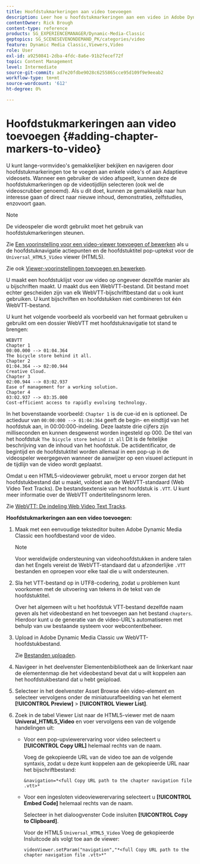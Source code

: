 ```yaml
---
title: Hoofdstukmarkeringen aan video toevoegen
description: Leer hoe u hoofdstukmarkeringen aan een video in Adobe Dynamic Media Classic kunt toevoegen.
contentOwner: Rick Brough
content-type: reference
products: SG_EXPERIENCEMANAGER/Dynamic-Media-Classic
geptopics: SG_SCENESEVENONDEMAND_PK/categories/video
feature: Dynamic Media Classic,Viewers,Video
role: User
exl-id: a9250841-2dba-4fdc-8a6e-91b2fecef72f
topic: Content Management
level: Intermediate
source-git-commit: ad7e20fdbe9028c6255865cce95d109f9e9eeab2
workflow-type: tm+mt
source-wordcount: '612'
ht-degree: 0%

---
```


# Hoofdstukmarkeringen aan video toevoegen {#adding-chapter-markers-to-video}

U kunt lange-vormvideo&#39;s gemakkelijker bekijken en navigeren door hoofdstukmarkeringen toe te voegen aan enkele video&#39;s of aan Adaptieve videosets. Wanneer een gebruiker de video afspeelt, kunnen deze de hoofdstukmarkeringen op de videotijdlijn selecteren (ook wel de videoscrubber genoemd). Als u dit doet, kunnen ze gemakkelijk naar hun interesse gaan of direct naar nieuwe inhoud, demonstraties, zelfstudies, enzovoort gaan.

>[!NOTE]
>
>De videospeler die wordt gebruikt moet het gebruik van hoofdstukmarkeringen steunen.

Zie [Een voorinstelling voor een video-viewer toevoegen of bewerken](previewing-videos-video-viewer.md#adding_or_editing_a_video_viewer_preset) als u de hoofdstuknavigatie actiepunten en de hoofdstuktitel pop-uptekst voor de `Universal_HTML5_Video` viewer (HTML5).

Zie ook [Viewer-voorinstellingen toevoegen en bewerken](application-setup.md#adding_and_editing_viewer_presets).

U maakt een hoofdstuklijst voor uw video op ongeveer dezelfde manier als u bijschriften maakt. U maakt dus een WebVTT-bestand. Dit bestand moet echter gescheiden zijn van elk WebVTT-bijschriftbestand dat u ook kunt gebruiken. U kunt bijschriften en hoofdstukken niet combineren tot één WebVTT-bestand.

U kunt het volgende voorbeeld als voorbeeld van het formaat gebruiken u gebruikt om een dossier WebVTT met hoofdstuknavigatie tot stand te brengen:

```as3
WEBVTT 
Chapter 1 
00:00.000 --> 01:04.364 
The bicycle store behind it all. 
Chapter 2 
01:04.364 --> 02:00.944 
Creative Cloud. 
Chapter 3 
02:00.944 --> 03:02.937 
Ease of management for a working solution. 
Chapter 4 
03:02.937 --> 03:35.000 
Cost-efficient access to rapidly evolving technology.
```

In het bovenstaande voorbeeld: `Chapter 1` is de cue-id en is optioneel. De actieduur van `00:00:000 --> 01:04:364` geeft de begin- en eindtijd van het hoofdstuk aan, in 00:00:000-indeling. Deze laatste drie cijfers zijn milliseconden en kunnen desgewenst worden ingesteld op 000. De titel van het hoofdstuk `The bicycle store behind it all` Dit is de feitelijke beschrijving van de inhoud van het hoofdstuk. De actidentificator, de begintijd en de hoofdstuktitel worden allemaal in een pop-up in de videospeler weergegeven wanneer de aanwijzer op een visueel actiepunt in de tijdlijn van de video wordt geplaatst.

Omdat u een HTML5-videoviewer gebruikt, moet u ervoor zorgen dat het hoofdstukbestand dat u maakt, voldoet aan de WebVTT-standaard (Web Video Text Tracks). De bestandsextensie van het hoofdstuk is `.VTT`. U kunt meer informatie over de WebVTT ondertitelingsnorm leren.

Zie [WebVTT: De indeling Web Video Text Tracks](https://w3c.github.io/webvtt/).

**Hoofdstukmarkeringen aan een video toevoegen:**

1. Maak met een eenvoudige teksteditor buiten Adobe Dynamic Media Classic een hoofdbestand voor de video.

   >[!NOTE]
   >
   >Voor wereldwijde ondersteuning van videohoofdstukken in andere talen dan het Engels vereist de WebVTT-standaard dat u afzonderlijke `.VTT` bestanden en oproepen voor elke taal die u wilt ondersteunen.

1. Sla het VTT-bestand op in UTF8-codering, zodat u problemen kunt voorkomen met de uitvoering van tekens in de tekst van de hoofdstuktitel.

   Over het algemeen wilt u het hoofdstuk VTT-bestand dezelfde naam geven als het videobestand en het toevoegen aan het bestand `chapters`. Hierdoor kunt u de generatie van de video-URL&#39;s automatiseren met behulp van uw bestaande systeem voor webcontentbeheer.

1. Upload in Adobe Dynamic Media Classic uw WebVTT-hoofdstukbestand.

   Zie [Bestanden uploaden](uploading-files.md#uploading_files).

1. Navigeer in het deelvenster Elementenbibliotheek aan de linkerkant naar de elementenmap die het videobestand bevat dat u wilt koppelen aan het hoofdstukbestand dat u hebt geüpload.
1. Selecteer in het deelvenster Asset Browse één video-element en selecteer vervolgens onder de miniatuurafbeelding van het element **[!UICONTROL Preview]** > **[!UICONTROL Viewer List]**.
1. Zoek in de tabel Viewer List naar de HTML5-viewer met de naam **Univeral_HTML5_Video** en voer vervolgens een van de volgende handelingen uit:

   * Voor een pop-upviewerervaring voor video selecteert u **[!UICONTROL Copy URL]** helemaal rechts van de naam.

     Voeg de gekopieerde URL van de video toe aan de volgende syntaxis, zodat u deze kunt koppelen aan de gekopieerde URL naar het bijschriftbestand:

     `&navigation=*<full Copy URL path to the chapter navigation file .vtt>*`

   * Voor een ingesloten videoviewerervaring selecteert u **[!UICONTROL Embed Code]** helemaal rechts van de naam.

     Selecteer in het dialoogvenster Code insluiten **[!UICONTROL Copy to Clipboard]**.

     Voor de HTML5 `Universal_HTML5_Video` Voeg de gekopieerde Insluitcode als volgt toe aan de viewer:

     `videoViewer.setParam("navigation","*<full Copy URL path to the chapter navigation file .vtt>*"`
